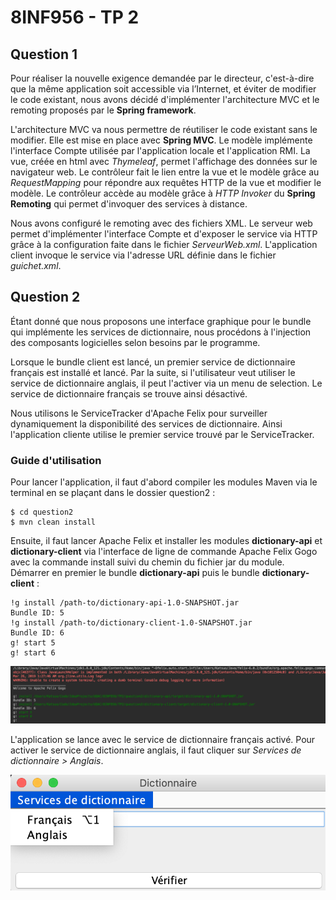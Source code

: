 # 8INF956 - TP 2

## Question 1

Pour réaliser la nouvelle exigence demandée par le directeur, c'est-à-dire que la même application soit accessible via l’Internet, et éviter de modifier le code existant, nous avons décidé d'implémenter l'architecture MVC et le remoting proposés par le **Spring framework**.

L'architecture MVC va nous permettre de réutiliser le code existant sans le modifier. Elle est mise en place avec **Spring MVC**. 
Le modèle implémente l'interface Compte utilisée par l'application locale et l'application RMI.
La vue, créée en html avec *Thymeleaf*, permet l'affichage des données sur le navigateur web.
Le contrôleur fait le lien entre la vue et le modèle grâce au *RequestMapping* pour répondre aux requêtes HTTP de la vue et modifier le modèle. Le contrôleur accède au modèle grâce à *HTTP Invoker* du **Spring Remoting** qui permet d'invoquer des services à distance. 

Nous avons configuré le remoting avec des fichiers XML.
Le serveur web permet d'implémenter l'interface Compte et d'exposer le service via HTTP grâce à la configuration faite dans le fichier *ServeurWeb.xml*. 
L'application client invoque le service via l'adresse URL définie dans le fichier *guichet.xml*. 



## Question 2

Étant donné que nous proposons une interface graphique pour le bundle qui implémente les services de dictionnaire, nous procédons à l'injection des composants logicielles selon besoins par le programme.

Lorsque le bundle client est lancé, un premier service de dictionnaire français est installé et lancé. Par la suite, si l'utilisateur veut utiliser le service de dictionnaire anglais, il peut l'activer via un menu de selection. Le service de dictionnaire français se trouve ainsi désactivé.

Nous utilisons le ServiceTracker d'Apache Felix pour surveiller dynamiquement la disponibilité des services de dictionnaire. Ainsi l'application cliente utilise le premier service trouvé par le ServiceTracker.

### Guide d'utilisation

Pour lancer l'application, il faut d'abord compiler les modules Maven via le terminal en se plaçant dans le dossier question2 :

```
$ cd question2
$ mvn clean install
```

Ensuite, il faut lancer Apache Felix et installer les modules **dictionary-api** et **dictionary-client** via l'interface de ligne de commande Apache Felix Gogo avec la commande install suivi du chemin du fichier jar du module.
Démarrer en premier le bundle **dictionary-api** puis le bundle **dictionary-client** :

```
!g install /path-to/dictionary-api-1.0-SNAPSHOT.jar
Bundle ID: 5
!g install /path-to/dictionary-client-1.0-SNAPSHOT.jar
Bundle ID: 6
g! start 5
g! start 6
```

![Felix](./image-20190326013059702.png)

L'application se lance avec le service de dictionnaire français activé. Pour activer le service de dictionnaire anglais, il faut cliquer sur *Services de dictionnaire > Anglais*.

![Question 2](./Screenshot%20question2.png)